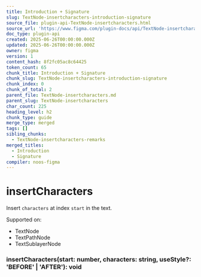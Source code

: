 ```yaml
---
title: Introduction + Signature
slug: TextNode-insertcharacters-introduction-signature
source_file: plugin-api-TextNode-insertcharacters.html
source_url: 'https://www.figma.com/plugin-docs/api/TextNode-insertcharacters/'
doc_type: plugin-api
created: 2025-06-26T00:00:00.000Z
updated: 2025-06-26T00:00:00.000Z
owner: figma
version: 1
content_hash: 8f2fc05ac8c64425
token_count: 65
chunk_title: Introduction + Signature
chunk_slug: TextNode-insertcharacters-introduction-signature
chunk_index: 0
chunk_of_total: 2
parent_file: TextNode-insertcharacters.md
parent_slug: TextNode-insertcharacters
char_count: 225
heading_level: h2
chunk_type: guide
merge_type: merged
tags: []
sibling_chunks:
  - TextNode-insertcharacters-remarks
merged_titles:
  - Introduction
  - Signature
compiler: noos-figma
---
```


# insertCharacters

Insert `characters` at index `start` in the text.

 Supported on:

- TextNode
- TextPathNode
- TextSublayerNode

### insertCharacters(start: number, characters: string, useStyle?: 'BEFORE' | 'AFTER'): void
